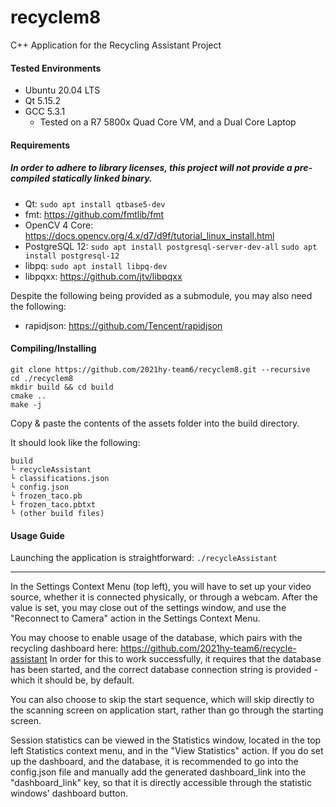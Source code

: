 # recyclem8
C++ Application for the Recycling Assistant Project

#### Tested Environments
- Ubuntu 20.04 LTS
- Qt 5.15.2
- GCC 5.3.1
  - Tested on a R7 5800x Quad Core VM, and a Dual Core Laptop

#### Requirements
##### In order to adhere to library licenses, this project will not provide a pre-compiled statically linked binary.
- Qt: `sudo apt install qtbase5-dev`
- fmt: https://github.com/fmtlib/fmt
- OpenCV 4 Core: https://docs.opencv.org/4.x/d7/d9f/tutorial_linux_install.html
- PostgreSQL 12: `sudo apt install postgresql-server-dev-all` `sudo apt install postgresql-12`
- libpq: `sudo apt install libpq-dev`
- libpqxx: https://github.com/jtv/libpqxx

Despite the following being provided as a submodule, you may also need the following:
- rapidjson: https://github.com/Tencent/rapidjson

#### Compiling/Installing
```
git clone https://github.com/2021hy-team6/recyclem8.git --recursive
cd ./recyclem8
mkdir build && cd build
cmake ..
make -j
```

Copy & paste the contents of the assets folder into the build directory.

It should look like the following:
```
build
└ recycleAssistant
└ classifications.json
└ config.json
└ frozen_taco.pb
└ frozen_taco.pbtxt
└ (other build files)
```

#### Usage Guide
Launching the application is straightforward: `./recycleAssistant`

---

In the Settings Context Menu (top left), you will have to set up your video source, whether it is connected physically, or through a webcam. After the value is set, you may close out of the settings window, and use the "Reconnect to Camera" action in the Settings Context Menu.

You may choose to enable usage of the database, which pairs with the recycling dashboard here: https://github.com/2021hy-team6/recycle-assistant
In order for this to work successfully, it requires that the database has been started, and the correct database connection string is provided - which it should be, by default.

You can also choose to skip the start sequence, which will skip directly to the scanning screen on application start, rather than go through the starting screen.

Session statistics can be viewed in the Statistics window, located in the top left Statistics context menu, and in the "View Statistics" action. If you do set up the dashboard, and the database, it is recommended to go into the config.json file and manually add the generated dashboard_link into the "dashboard_link" key, so that it is directly accessible through the statistic windows' dashboard button.
